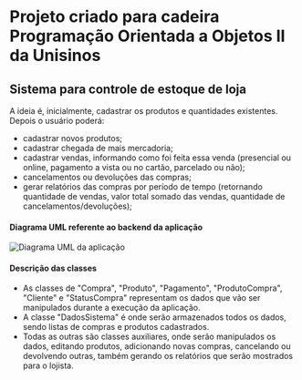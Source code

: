 # Projeto criado para cadeira Programação Orientada a Objetos II da Unisinos #

## Sistema para controle de estoque de loja ##

A ideia é, inicialmente, cadastrar os produtos e quantidades existentes. Depois o usuário poderá:

- cadastrar novos produtos;
- cadastrar chegada de mais mercadoria;
- cadastrar vendas, informando como foi feita essa venda (presencial ou online, pagamento a vista ou no cartão, parcelado ou não);
- cancelamentos ou devoluções das compras;
- gerar relatórios das compras por período de tempo (retornando quantidade de vendas, valor total somado das vendas, quantidade de cancelamentos/devoluções);


#### Diagrama UML referente ao backend da aplicação ####
![Diagrama UML da aplicação](uml-backend-aplicacao.png)


#### Descrição das classes ####

- As classes de "Compra", "Produto", "Pagamento",  "ProdutoCompra", "Cliente" e "StatusCompra" representam os dados que vão ser manipulados durante a execução da aplicação.
- A classe "DadosSistema" é onde serão armazenados todos os dados, sendo listas de compras e produtos cadastrados.
- Todas as outras são classes auxiliares, onde serão manipulados os dados, editando produtos, adicionando novas compras, cancelando ou devolvendo outras, também gerando os relatórios que serão mostrados para o lojista.